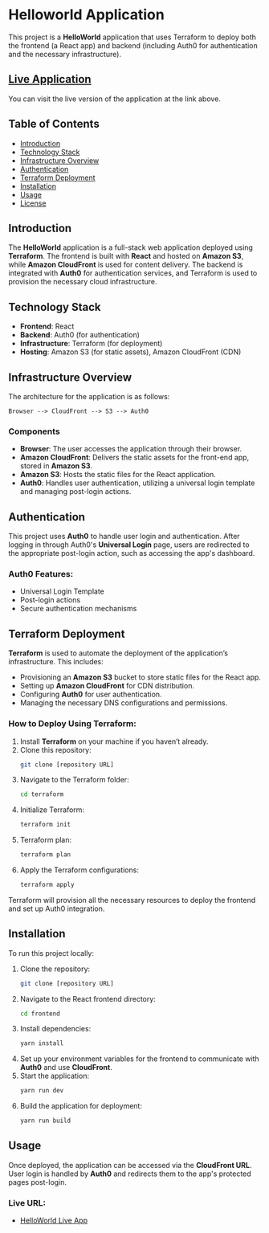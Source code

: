 # Helloworld Application

This project is a **HelloWorld** application that uses Terraform to deploy both the frontend (a React app) and backend (including Auth0 for authentication and the necessary infrastructure).

## [Live Application](https://d1992ly3dsmie5.cloudfront.net/)

You can visit the live version of the application at the link above.

## Table of Contents

- [Introduction](#introduction)
- [Technology Stack](#technology-stack)
- [Infrastructure Overview](#infrastructure-overview)
- [Authentication](#authentication)
- [Terraform Deployment](#terraform-deployment)
- [Installation](#installation)
- [Usage](#usage)
- [License](#license)

## Introduction

The **HelloWorld** application is a full-stack web application deployed using **Terraform**. The frontend is built with **React** and hosted on **Amazon S3**, while **Amazon CloudFront** is used for content delivery. The backend is integrated with **Auth0** for authentication services, and Terraform is used to provision the necessary cloud infrastructure.

## Technology Stack

- **Frontend**: React
- **Backend**: Auth0 (for authentication)
- **Infrastructure**: Terraform (for deployment)
- **Hosting**: Amazon S3 (for static assets), Amazon CloudFront (CDN)

## Infrastructure Overview

The architecture for the application is as follows:

```
Browser --> CloudFront --> S3 --> Auth0
```

### Components

- **Browser**: The user accesses the application through their browser.
- **Amazon CloudFront**: Delivers the static assets for the front-end app, stored in **Amazon S3**.
- **Amazon S3**: Hosts the static files for the React application.
- **Auth0**: Handles user authentication, utilizing a universal login template and managing post-login actions.

## Authentication

This project uses **Auth0** to handle user login and authentication. After logging in through Auth0's **Universal Login** page, users are redirected to the appropriate post-login action, such as accessing the app's dashboard.

### Auth0 Features:

- Universal Login Template
- Post-login actions
- Secure authentication mechanisms

## Terraform Deployment

**Terraform** is used to automate the deployment of the application’s infrastructure. This includes:

- Provisioning an **Amazon S3** bucket to store static files for the React app.
- Setting up **Amazon CloudFront** for CDN distribution.
- Configuring **Auth0** for user authentication.
- Managing the necessary DNS configurations and permissions.

### How to Deploy Using Terraform:

1. Install **Terraform** on your machine if you haven’t already.
2. Clone this repository:
   ```bash
   git clone [repository URL]
   ```
3. Navigate to the Terraform folder:
   ```bash
   cd terraform
   ```
4. Initialize Terraform:
   ```bash
   terraform init
   ```
5. Terraform plan:
   ```bash
   terraform plan
   ```
6. Apply the Terraform configurations:
   ```bash
   terraform apply
   ```

Terraform will provision all the necessary resources to deploy the frontend and set up Auth0 integration.

## Installation

To run this project locally:

1. Clone the repository:
   ```bash
   git clone [repository URL]
   ```
2. Navigate to the React frontend directory:
   ```bash
   cd frontend
   ```
3. Install dependencies:
   ```bash
   yarn install
   ```
4. Set up your environment variables for the frontend to communicate with **Auth0** and use **CloudFront**.
5. Start the application:
   ```bash
   yarn run dev
   ```
6. Build the application for deployment:
   ```bash
   yarn run build
   ```
## Usage

Once deployed, the application can be accessed via the **CloudFront URL**. User login is handled by **Auth0** and redirects them to the app's protected pages post-login.

### Live URL:

- [HelloWorld Live App](https://d1992ly3dsmie5.cloudfront.net/)

